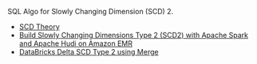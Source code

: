 SQL Algo for Slowly Changing Dimension (SCD) 2.

- [SCD Theory](https://en.wikipedia.org/wiki/Slowly_changing_dimension#Type_2:_add_new_row)  
- [Build Slowly Changing Dimensions Type 2 (SCD2) with Apache Spark and Apache Hudi on Amazon EMR](https://aws.amazon.com/blogs/big-data/build-slowly-changing-dimensions-type-2-scd2-with-apache-spark-and-apache-hudi-on-amazon-emr/)  
- [DataBricks Delta SCD Type 2 using Merge](https://docs.databricks.com/_static/notebooks/merge-in-scd-type-2.html)  
